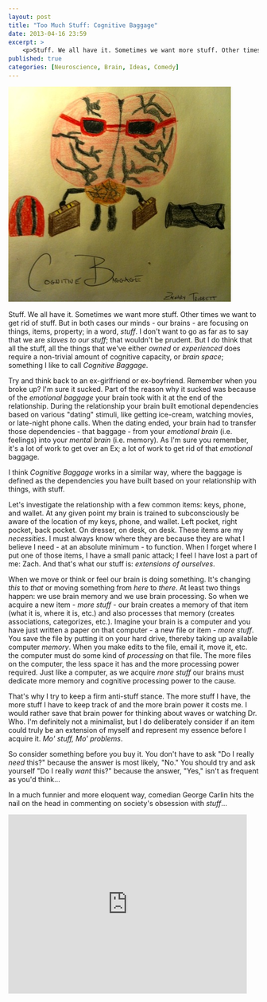 ```yaml
---
layout: post
title: "Too Much Stuff: Cognitive Baggage"
date: 2013-04-16 23:59
excerpt: >
    <p>Stuff. We all have it. Sometimes we want more stuff. Other times we want to get rid of stuff. But in both cases our minds - our brains - are focusing on things, items, property; in a word, <i>stuff</i>.</p>
published: true
categories: [Neuroscience, Brain, Ideas, Comedy]
---
```


![My image](/images/posts/cognitive_baggage.jpg) 

Stuff. We all have it. Sometimes we want more stuff. Other times we want to get rid of stuff. But in both cases our minds - our brains - are focusing on things, items, property; in a word, _stuff_. I don't want to go as far as to say that we are _slaves to our stuff_; that wouldn't be prudent. But I do think that all the stuff, all the things that we've either _owned_ or _experienced_ does require a non-trivial amount of cognitive capacity, or _brain space_; something I like to call _Cognitive Baggage_. 

Try and think back to an ex-girlfriend or ex-boyfriend. Remember when you broke up? I'm sure it sucked. Part of the reason why it sucked was because of the _emotional baggage_ your brain took with it at the end of the relationship. During the relationship your brain built emotional dependencies based on various "dating" stimuli, like getting ice-cream, watching movies, or late-night phone calls. When the dating ended, your brain had to transfer those dependencies - that baggage - from your _emotional brain_ (i.e. feelings) into your _mental brain_ (i.e. memory). As I'm sure you remember, it's a lot of work to get over an Ex; a lot of work to get rid of that _emotional_ baggage. 

I think _Cognitive Baggage_ works in a similar way, where the baggage is defined as the dependencies you have built based on your relationship with things, with stuff. 

<!-- more -->

Let's investigate the relationship with a few common items: keys, phone, and wallet. At any given point my brain is trained to subconsciously be aware of the location of my keys, phone, and wallet. Left pocket, right pocket, back pocket. On dresser, on desk, on desk. These items are my _necessities_. I must always know where they are because they are what I believe I need - at an absolute minimum - to function. When I forget where I put one of those items, I have a small panic attack; I feel I have lost a part of me: Zach. And that's what our stuff is: _extensions of ourselves_. 

When we move or think or feel our brain is doing something. It's changing _this_ to _that_ or moving something from _here_ to _there_. At least two things happen: we use brain memory and we use brain processing. So when we acquire a new item - _more stuff_ - our brain creates a memory of that item (what it is, where it is, etc.) and also processes that memory (creates associations, categorizes, etc.). Imagine your brain is a computer and you have just written a paper on that computer - a new file or item - _more stuff_. You save the file by putting it on your hard drive, thereby taking up available computer _memory_. When you make edits to the file, email it, move it, etc. the computer must do some kind of _processing_ on that file. The more files on the computer, the less space it has and the more processing power required. Just like a computer, as we acquire _more stuff_ our brains must dedicate more memory and cognitive processing power to the cause.

That's why I try to keep a firm anti-stuff stance. The more stuff I have, the more stuff I have to keep track of and the more brain power it costs me. I would rather save that brain power for thinking about waves or watching Dr. Who. I'm definitely not a minimalist, but I do deliberately consider if an item could truly be an extension of myself and represent my essence before I acquire it. _Mo' stuff, Mo' problems_.

So consider something before you buy it. You don't have to ask "Do I really _need_ this?" because the answer is most likely, "No." You should try and ask yourself "Do I really _want_ this?" because the answer, "Yes," isn't as frequent as you'd think...

In a much funnier and more eloquent way, comedian George Carlin hits the nail on the head in commenting on society's obsession with _stuff_...

<iframe width="480" height="360" src="http://www.youtube.com/embed/JLoge6QzcGY?rel=0" frameborder="0" allowfullscreen></iframe>
